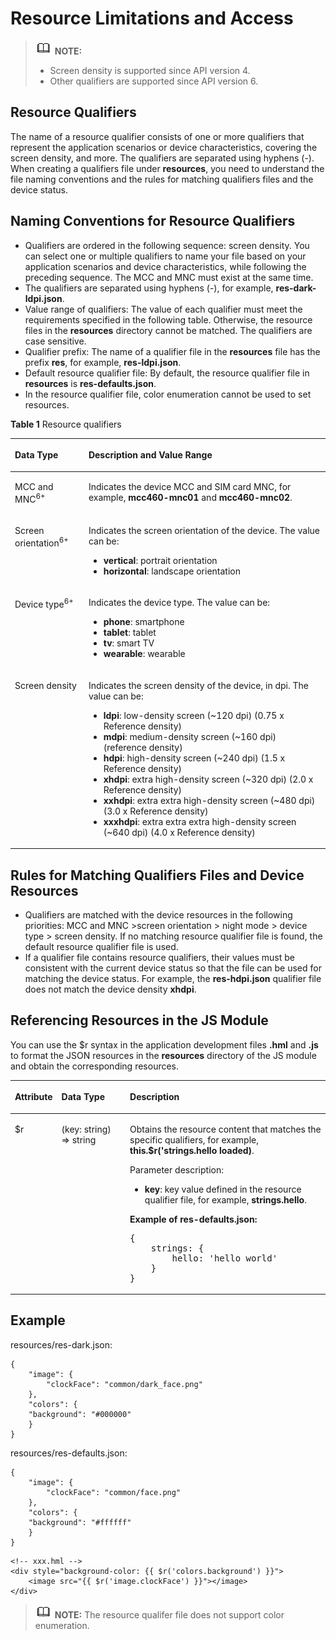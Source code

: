 # Resource Limitations and Access<a name="EN-US_TOPIC_0000001173164731"></a>

>![](../../public_sys-resources/icon-note.gif) **NOTE:** 
>-   Screen density is supported since API version 4.
>-   Other qualifiers are supported since API version 6.

## Resource Qualifiers<a name="section197802036142011"></a>

The name of a resource qualifier consists of one or more qualifiers that represent the application scenarios or device characteristics, covering the screen density, and more. The qualifiers are separated using hyphens \(-\). When creating a qualifiers file under  **resources**, you need to understand the file naming conventions and the rules for matching qualifiers files and the device status.

## Naming Conventions for Resource Qualifiers<a name="section550585117202"></a>

-   Qualifiers are ordered in the following sequence: screen density. You can select one or multiple qualifiers to name your file based on your application scenarios and device characteristics, while following the preceding sequence. The MCC and MNC must exist at the same time.
-   The qualifiers are separated using hyphens \(-\), for example,  **res-dark-ldpi.json**.
-   Value range of qualifiers: The value of each qualifier must meet the requirements specified in the following table. Otherwise, the resource files in the  **resources**  directory cannot be matched. The qualifiers are case sensitive.
-   Qualifier prefix: The name of a qualifier file in the  **resources**  file has the prefix  **res**, for example,  **res-ldpi.json**.
-   Default resource qualifier file: By default, the resource qualifier file in  **resources**  is  **res-defaults.json**.
-   In the resource qualifier file, color enumeration cannot be used to set resources.

**Table  1**  Resource qualifiers

<a name="table153971631192110"></a>
<table><thead align="left"><tr id="row1397133152114"><th class="cellrowborder" valign="top" width="23.400000000000002%" id="mcps1.2.3.1.1"><p id="p7397331152114"><a name="p7397331152114"></a><a name="p7397331152114"></a>Data Type</p>
</th>
<th class="cellrowborder" valign="top" width="76.6%" id="mcps1.2.3.1.2"><p id="p1139719318218"><a name="p1139719318218"></a><a name="p1139719318218"></a>Description and Value Range</p>
</th>
</tr>
</thead>
<tbody><tr id="row23971331152113"><td class="cellrowborder" valign="top" width="23.400000000000002%" headers="mcps1.2.3.1.1 "><p id="p2039763152117"><a name="p2039763152117"></a><a name="p2039763152117"></a>MCC and MNC<sup id="sup7466692017"><a name="sup7466692017"></a><a name="sup7466692017"></a>6+</sup></p>
</td>
<td class="cellrowborder" valign="top" width="76.6%" headers="mcps1.2.3.1.2 "><p id="p639717316215"><a name="p639717316215"></a><a name="p639717316215"></a>Indicates the device MCC and SIM card MNC, for example, <strong id="b11630231320"><a name="b11630231320"></a><a name="b11630231320"></a>mcc460-mnc01</strong> and <strong id="b17690924113212"><a name="b17690924113212"></a><a name="b17690924113212"></a>mcc460-mnc02</strong>.</p>
</td>
</tr>
<tr id="row8397103116219"><td class="cellrowborder" valign="top" width="23.400000000000002%" headers="mcps1.2.3.1.1 "><p id="p839793118219"><a name="p839793118219"></a><a name="p839793118219"></a>Screen orientation<sup id="sup78689519016"><a name="sup78689519016"></a><a name="sup78689519016"></a>6+</sup></p>
</td>
<td class="cellrowborder" valign="top" width="76.6%" headers="mcps1.2.3.1.2 "><p id="p11696114442212"><a name="p11696114442212"></a><a name="p11696114442212"></a>Indicates the screen orientation of the device. The value can be:</p>
<a name="ul1315894982211"></a><a name="ul1315894982211"></a><ul id="ul1315894982211"><li><strong id="b188270309941914"><a name="b188270309941914"></a><a name="b188270309941914"></a>vertical</strong>: portrait orientation</li><li><strong id="b52137644541914"><a name="b52137644541914"></a><a name="b52137644541914"></a>horizontal</strong>: landscape orientation</li></ul>
</td>
</tr>
<tr id="row13397123192111"><td class="cellrowborder" valign="top" width="23.400000000000002%" headers="mcps1.2.3.1.1 "><p id="p9397931102115"><a name="p9397931102115"></a><a name="p9397931102115"></a>Device type<sup id="sup1333010908"><a name="sup1333010908"></a><a name="sup1333010908"></a>6+</sup></p>
</td>
<td class="cellrowborder" valign="top" width="76.6%" headers="mcps1.2.3.1.2 "><p id="p38048942312"><a name="p38048942312"></a><a name="p38048942312"></a>Indicates the device type. The value can be:</p>
<a name="ul13333911182311"></a><a name="ul13333911182311"></a><ul id="ul13333911182311"><li><strong id="b3391500441914"><a name="b3391500441914"></a><a name="b3391500441914"></a>phone</strong>: smartphone</li><li><strong id="b69101096941914"><a name="b69101096941914"></a><a name="b69101096941914"></a>tablet</strong>: tablet</li><li><strong id="b148897339141914"><a name="b148897339141914"></a><a name="b148897339141914"></a>tv</strong>: smart TV</li><li><strong id="b134224205041914"><a name="b134224205041914"></a><a name="b134224205041914"></a>wearable</strong>: wearable</li></ul>
</td>
</tr>
<tr id="row1890413245238"><td class="cellrowborder" valign="top" width="23.400000000000002%" headers="mcps1.2.3.1.1 "><p id="p2090532442315"><a name="p2090532442315"></a><a name="p2090532442315"></a>Screen density</p>
</td>
<td class="cellrowborder" valign="top" width="76.6%" headers="mcps1.2.3.1.2 "><p id="p2389144311231"><a name="p2389144311231"></a><a name="p2389144311231"></a>Indicates the screen density of the device, in dpi. The value can be:</p>
<a name="ul1311184562317"></a><a name="ul1311184562317"></a><ul id="ul1311184562317"><li><strong id="b199641873345"><a name="b199641873345"></a><a name="b199641873345"></a>ldpi</strong>: low-density screen (~120 dpi) (0.75 x Reference density)</li><li><strong id="b13727115783416"><a name="b13727115783416"></a><a name="b13727115783416"></a>mdpi</strong>: medium-density screen (~160 dpi) (reference density)</li><li><strong id="b4271212193512"><a name="b4271212193512"></a><a name="b4271212193512"></a>hdpi</strong>: high-density screen (~240 dpi) (1.5 x Reference density)</li><li><strong id="b2780515183515"><a name="b2780515183515"></a><a name="b2780515183515"></a>xhdpi</strong>: extra high-density screen (~320 dpi) (2.0 x Reference density)</li><li><strong id="b5206125518356"><a name="b5206125518356"></a><a name="b5206125518356"></a>xxhdpi</strong>: extra extra high-density screen (~480 dpi) (3.0 x Reference density)</li><li><strong id="b11485359103511"><a name="b11485359103511"></a><a name="b11485359103511"></a>xxxhdpi</strong>: extra extra extra high-density screen (~640 dpi) (4.0 x Reference density)</li></ul>
</td>
</tr>
</tbody>
</table>

## **Rules for Matching Qualifiers Files and Device Resources**<a name="section59927387241"></a>

-   Qualifiers are matched with the device resources in the following priorities: MCC and MNC \>screen orientation \> night mode \> device type \> screen density. If no matching resource qualifier file is found, the default resource qualifier file is used.
-   If a qualifier file contains resource qualifiers, their values must be consistent with the current device status so that the file can be used for matching the device status. For example, the  **res-hdpi.json**  qualifier file does not match the device density  **xhdpi**.

## Referencing Resources in the JS Module<a name="section7516798256"></a>

You can use the $r syntax in the application development files  **.hml**  and  **.js**  to format the JSON resources in the  **resources**  directory of the JS module and obtain the corresponding resources.

<a name="table1595144416585"></a>
<table><thead align="left"><tr id="row1295119445588"><th class="cellrowborder" valign="top" width="11.41114111411141%" id="mcps1.1.4.1.1"><p id="p18951844195815"><a name="p18951844195815"></a><a name="p18951844195815"></a>Attribute</p>
</th>
<th class="cellrowborder" valign="top" width="23.17231723172317%" id="mcps1.1.4.1.2"><p id="p16951044135813"><a name="p16951044135813"></a><a name="p16951044135813"></a>Data Type</p>
</th>
<th class="cellrowborder" valign="top" width="65.41654165416541%" id="mcps1.1.4.1.3"><p id="p1795154417586"><a name="p1795154417586"></a><a name="p1795154417586"></a>Description</p>
</th>
</tr>
</thead>
<tbody><tr id="row8951164435812"><td class="cellrowborder" valign="top" width="11.41114111411141%" headers="mcps1.1.4.1.1 "><p id="p195124495814"><a name="p195124495814"></a><a name="p195124495814"></a>$r</p>
</td>
<td class="cellrowborder" valign="top" width="23.17231723172317%" headers="mcps1.1.4.1.2 "><p id="p3952164418589"><a name="p3952164418589"></a><a name="p3952164418589"></a>(key: string) =&gt; string</p>
</td>
<td class="cellrowborder" valign="top" width="65.41654165416541%" headers="mcps1.1.4.1.3 "><p id="p204636815564"><a name="p204636815564"></a><a name="p204636815564"></a>Obtains the resource content that matches the specific qualifiers, for example, <strong id="b2031311443445"><a name="b2031311443445"></a><a name="b2031311443445"></a>this.$r('strings.hello loaded)</strong>.</p>
<p id="p1146311815615"><a name="p1146311815615"></a><a name="p1146311815615"></a>Parameter description:</p>
<a name="ul18463178185617"></a><a name="ul18463178185617"></a><ul id="ul18463178185617"><li><strong id="b19598205334413"><a name="b19598205334413"></a><a name="b19598205334413"></a>key</strong>: key value defined in the resource qualifier file, for example, <strong id="b2956165194511"><a name="b2956165194511"></a><a name="b2956165194511"></a>strings.hello</strong>.</li></ul>
<p id="p174645835614"><a name="p174645835614"></a><a name="p174645835614"></a><strong id="b788814173455"><a name="b788814173455"></a><a name="b788814173455"></a>Example of res-defaults.json:</strong></p>
<pre class="screen" id="screen8464178165613"><a name="screen8464178165613"></a><a name="screen8464178165613"></a>{
    strings: {
        hello: 'hello world'
    }
}</pre>
</td>
</tr>
</tbody>
</table>

## Example<a name="section9710101017318"></a>

resources/res-dark.json:

```
{
    "image": {
        "clockFace": "common/dark_face.png"
    },
    "colors": {
	"background": "#000000"
    }
}
```

resources/res-defaults.json:

```
{
    "image": {
        "clockFace": "common/face.png"
    },
    "colors": {
	"background": "#ffffff"
    }
}
```

```
<!-- xxx.hml -->
<div style="background-color: {{ $r('colors.background') }}">
    <image src="{{ $r('image.clockFace') }}"></image>
</div>
```

>![](../../public_sys-resources/icon-note.gif) **NOTE:** 
>The resource qualifer file does not support color enumeration.

